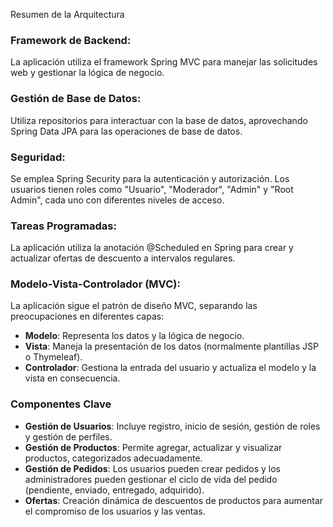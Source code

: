 Resumen de la Arquitectura
### Framework de Backend:
La aplicación utiliza el framework Spring MVC para manejar las solicitudes web y gestionar la lógica de negocio.

### Gestión de Base de Datos:
Utiliza repositorios para interactuar con la base de datos, aprovechando Spring Data JPA para las operaciones de base de datos.

### Seguridad:
Se emplea Spring Security para la autenticación y autorización. Los usuarios tienen roles como "Usuario", "Moderador", "Admin" y "Root Admin", cada uno con diferentes niveles de acceso.

### Tareas Programadas:
La aplicación utiliza la anotación @Scheduled en Spring para crear y actualizar ofertas de descuento a intervalos regulares.

### Modelo-Vista-Controlador (MVC):
La aplicación sigue el patrón de diseño MVC, separando las preocupaciones en diferentes capas:
- **Modelo**: Representa los datos y la lógica de negocio.
- **Vista**: Maneja la presentación de los datos (normalmente plantillas JSP o Thymeleaf).
- **Controlador**: Gestiona la entrada del usuario y actualiza el modelo y la vista en consecuencia.

### Componentes Clave
- **Gestión de Usuarios**: Incluye registro, inicio de sesión, gestión de roles y gestión de perfiles.
- **Gestión de Productos**: Permite agregar, actualizar y visualizar productos, categorizados adecuadamente.
- **Gestión de Pedidos**: Los usuarios pueden crear pedidos y los administradores pueden gestionar el ciclo de vida del pedido (pendiente, enviado, entregado, adquirido).
- **Ofertas**: Creación dinámica de descuentos de productos para aumentar el compromiso de los usuarios y las ventas.
